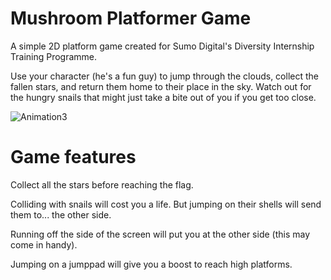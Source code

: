 # Mushroom Platformer Game

A simple 2D platform game created for Sumo Digital's Diversity Internship Training Programme. 

Use your character (he's a fun guy) to jump through the clouds, collect the fallen stars, and return them home to their place in the sky. Watch out for the hungry snails that might just take a bite out of you if you get too close. 

![Animation3](https://user-images.githubusercontent.com/67464240/197212174-7c60a859-4853-4a01-af37-296b643cb0ed.gif)

# Game features
Collect all the stars before reaching the flag. 

Colliding with snails will cost you a life. But jumping on their shells will send them to... the other side.

Running off the side of the screen will put you at the other side (this may come in handy). 

Jumping on a jumppad will give you a boost to reach high platforms.

